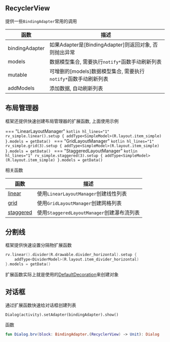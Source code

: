 ## RecyclerView

提供一些`BindingAdapter`常用的调用

| 函数 | 描述 |
|-|-|
| bindingAdapter | 如果Adapter是[BindingAdapter]则返回对象, 否则抛出异常 |
| models | 数据模型集合, 需要执行`notify*`函数手动刷新列表 |
| mutable | 可增删的[models]数据模型集合, 需要执行`notify*`函数手动刷新列表 |
| addModels | 添加数据, 自动刷新列表 |

## 布局管理器

框架还提供快速创建布局管理器的扩展函数, 上面使用示例

=== "LinearLayoutManager"
    ```kotlin hl_lines="1"
    rv_simple.linear().setup {
        addType<SimpleModel>(R.layout.item_simple)
    }.models = getData()
    ```
=== "GridLayoutManager"
    ```kotlin hl_lines="1"
    rv_simple.grid(3).setup {
        addType<SimpleModel>(R.layout.item_simple)
    }.models = getData()
    ```
=== "StaggeredLayoutManager"
    ```kotlin hl_lines="1"
    rv_simple.staggered(3).setup {
        addType<SimpleModel>(R.layout.item_simple)
    }.models = getData()
    ```

相关函数

| 函数 | 描述 |
|-|-|
| [linear](brv/com.drake.brv.utils/androidx.recyclerview.widget.-recycler-view/linear.md) | 使用`LinearLayoutManager`创建线性列表 |
| [grid](api/brv/com.drake.brv.utils/androidx.recyclerview.widget.-recycler-view/grid.md) | 使用`GridLayoutManager`创建网格列表 |
| [staggered]((brv/com.drake.brv.utils/androidx.recyclerview.widget.-recycler-view/staggered.md)) | 使用`StaggeredLayoutManager`创建瀑布流列表 |



## 分割线

框架提供快速设置分隔物扩展函数

```kotlin hl_lines="1"
rv.linear().divider(R.drawable.divider_horizontal).setup {
    addType<DividerModel>(R.layout.item_divider_horizontal)
}.models = getData()
```
扩展函数实际上就是使用的[DefaultDecoration](docs/api/brv/com.drake.brv/-default-decoration/index.md)来创建对象


## 对话框

通过扩展函数快速给对话框创建列表

```
Dialog(activity).setAdapter(bindingAdapter).show()
```

函数
```kotlin
fun Dialog.brv(block: BindingAdapter.(RecyclerView) -> Unit): Dialog
```

